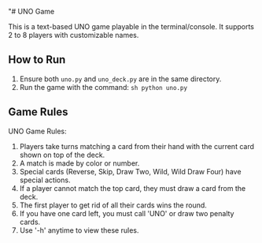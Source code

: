 "# UNO Game

This is a text-based UNO game playable in the terminal/console. It supports 2 to 8 players with customizable names.

## How to Run

1. Ensure both `uno.py` and `uno_deck.py` are in the same directory.
2. Run the game with the command:
`sh
python uno.py
`

## Game Rules

UNO Game Rules:
1. Players take turns matching a card from their hand with the current card shown on top of the deck.
2. A match is made by color or number.
3. Special cards (Reverse, Skip, Draw Two, Wild, Wild Draw Four) have special actions.
4. If a player cannot match the top card, they must draw a card from the deck.
5. The first player to get rid of all their cards wins the round.
6. If you have one card left, you must call 'UNO' or draw two penalty cards.
7. Use '-h' anytime to view these rules.
